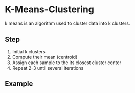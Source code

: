 # K-Means-Clustering
k means is an algorithm used to cluster data into k clusters.

## Step
1. Initial k clusters
2. Compute their mean (centroid)
3. Assign each sample to the its closest cluster center
4. Repeat 2-3 until several iterations

## Example

